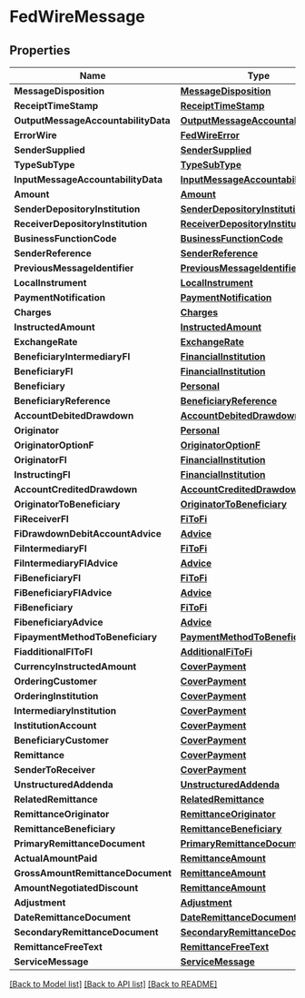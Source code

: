 # FedWireMessage

## Properties
Name | Type | Description | Notes
------------ | ------------- | ------------- | -------------
**MessageDisposition** | [**MessageDisposition**](MessageDisposition.md) |  | [optional] 
**ReceiptTimeStamp** | [**ReceiptTimeStamp**](ReceiptTimeStamp.md) |  | [optional] 
**OutputMessageAccountabilityData** | [**OutputMessageAccountabilityData**](OutputMessageAccountabilityData.md) |  | [optional] 
**ErrorWire** | [**FedWireError**](FEDWireError.md) |  | [optional] 
**SenderSupplied** | [**SenderSupplied**](SenderSupplied.md) |  | 
**TypeSubType** | [**TypeSubType**](TypeSubType.md) |  | 
**InputMessageAccountabilityData** | [**InputMessageAccountabilityData**](InputMessageAccountabilityData.md) |  | 
**Amount** | [**Amount**](Amount.md) |  | 
**SenderDepositoryInstitution** | [**SenderDepositoryInstitution**](SenderDepositoryInstitution.md) |  | 
**ReceiverDepositoryInstitution** | [**ReceiverDepositoryInstitution**](ReceiverDepositoryInstitution.md) |  | 
**BusinessFunctionCode** | [**BusinessFunctionCode**](BusinessFunctionCode.md) |  | 
**SenderReference** | [**SenderReference**](SenderReference.md) |  | [optional] 
**PreviousMessageIdentifier** | [**PreviousMessageIdentifier**](PreviousMessageIdentifier.md) |  | [optional] 
**LocalInstrument** | [**LocalInstrument**](LocalInstrument.md) |  | [optional] 
**PaymentNotification** | [**PaymentNotification**](PaymentNotification.md) |  | [optional] 
**Charges** | [**Charges**](Charges.md) |  | [optional] 
**InstructedAmount** | [**InstructedAmount**](InstructedAmount.md) |  | [optional] 
**ExchangeRate** | [**ExchangeRate**](ExchangeRate.md) |  | [optional] 
**BeneficiaryIntermediaryFI** | [**FinancialInstitution**](FinancialInstitution.md) |  | [optional] 
**BeneficiaryFI** | [**FinancialInstitution**](FinancialInstitution.md) |  | [optional] 
**Beneficiary** | [**Personal**](Personal.md) |  | [optional] 
**BeneficiaryReference** | [**BeneficiaryReference**](BeneficiaryReference.md) |  | [optional] 
**AccountDebitedDrawdown** | [**AccountDebitedDrawdown**](AccountDebitedDrawdown.md) |  | [optional] 
**Originator** | [**Personal**](Personal.md) |  | [optional] 
**OriginatorOptionF** | [**OriginatorOptionF**](OriginatorOptionF.md) |  | [optional] 
**OriginatorFI** | [**FinancialInstitution**](FinancialInstitution.md) |  | [optional] 
**InstructingFI** | [**FinancialInstitution**](FinancialInstitution.md) |  | [optional] 
**AccountCreditedDrawdown** | [**AccountCreditedDrawdown**](AccountCreditedDrawdown.md) |  | [optional] 
**OriginatorToBeneficiary** | [**OriginatorToBeneficiary**](OriginatorToBeneficiary.md) |  | [optional] 
**FiReceiverFI** | [**FiToFi**](FIToFI.md) |  | [optional] 
**FiDrawdownDebitAccountAdvice** | [**Advice**](Advice.md) |  | [optional] 
**FiIntermediaryFI** | [**FiToFi**](FIToFI.md) |  | [optional] 
**FiIntermediaryFIAdvice** | [**Advice**](Advice.md) |  | [optional] 
**FiBeneficiaryFI** | [**FiToFi**](FIToFI.md) |  | [optional] 
**FiBeneficiaryFIAdvice** | [**Advice**](Advice.md) |  | [optional] 
**FiBeneficiary** | [**FiToFi**](FIToFI.md) |  | [optional] 
**FibeneficiaryAdvice** | [**Advice**](Advice.md) |  | [optional] 
**FipaymentMethodToBeneficiary** | [**PaymentMethodToBeneficiary**](PaymentMethodToBeneficiary.md) |  | [optional] 
**FiadditionalFIToFI** | [**AdditionalFiToFi**](AdditionalFIToFI.md) |  | [optional] 
**CurrencyInstructedAmount** | [**CoverPayment**](CoverPayment.md) |  | [optional] 
**OrderingCustomer** | [**CoverPayment**](CoverPayment.md) |  | [optional] 
**OrderingInstitution** | [**CoverPayment**](CoverPayment.md) |  | [optional] 
**IntermediaryInstitution** | [**CoverPayment**](CoverPayment.md) |  | [optional] 
**InstitutionAccount** | [**CoverPayment**](CoverPayment.md) |  | [optional] 
**BeneficiaryCustomer** | [**CoverPayment**](CoverPayment.md) |  | [optional] 
**Remittance** | [**CoverPayment**](CoverPayment.md) |  | [optional] 
**SenderToReceiver** | [**CoverPayment**](CoverPayment.md) |  | [optional] 
**UnstructuredAddenda** | [**UnstructuredAddenda**](UnstructuredAddenda.md) |  | [optional] 
**RelatedRemittance** | [**RelatedRemittance**](RelatedRemittance.md) |  | [optional] 
**RemittanceOriginator** | [**RemittanceOriginator**](RemittanceOriginator.md) |  | [optional] 
**RemittanceBeneficiary** | [**RemittanceBeneficiary**](RemittanceBeneficiary.md) |  | [optional] 
**PrimaryRemittanceDocument** | [**PrimaryRemittanceDocument**](PrimaryRemittanceDocument.md) |  | [optional] 
**ActualAmountPaid** | [**RemittanceAmount**](RemittanceAmount.md) |  | [optional] 
**GrossAmountRemittanceDocument** | [**RemittanceAmount**](RemittanceAmount.md) |  | [optional] 
**AmountNegotiatedDiscount** | [**RemittanceAmount**](RemittanceAmount.md) |  | [optional] 
**Adjustment** | [**Adjustment**](Adjustment.md) |  | [optional] 
**DateRemittanceDocument** | [**DateRemittanceDocument**](DateRemittanceDocument.md) |  | [optional] 
**SecondaryRemittanceDocument** | [**SecondaryRemittanceDocument**](SecondaryRemittanceDocument.md) |  | [optional] 
**RemittanceFreeText** | [**RemittanceFreeText**](RemittanceFreeText.md) |  | [optional] 
**ServiceMessage** | [**ServiceMessage**](ServiceMessage.md) |  | [optional] 

[[Back to Model list]](../README.md#documentation-for-models) [[Back to API list]](../README.md#documentation-for-api-endpoints) [[Back to README]](../README.md)


